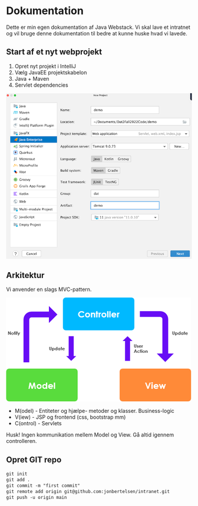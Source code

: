 # Dokumentation
Dette er min egen dokumentation af Java Webstack. Vi skal lave et intratnet 
og vil bruge denne dokumentation til bedre at kunne huske hvad vi lavede.

## Start af et nyt webprojekt

1. Opret nyt projekt i IntelliJ
2. Vælg JavaEE projektskabelon
3. Java + Maven
4. Servlet dependencies

![img.png](img/img.png)

## Arkitektur

Vi anvender en slags MVC-pattern.

![img.png](img/mvc.png)

- M(odel) - Entiteter og hjælpe- metoder og klasser. Business-logic
- V(iew) - JSP og frontend (css, bootstrap mm)
- C(ontrol) - Servlets

Husk! Ingen kommunikation mellem Model og View. Gå altid igennem controlleren.

## Opret GIT repo
```shell
git init
git add .
git commit -m "first commit"
git remote add origin git@github.com:jonbertelsen/intranet.git
git push -u origin main
```
